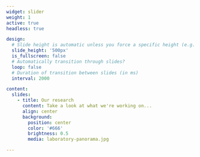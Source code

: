 ```yaml
---
widget: slider
weight: 1
active: true
headless: true

design:
  # Slide height is automatic unless you force a specific height (e.g. '400px')
  slide_height: '500px'
  is_fullscreen: false
  # Automatically transition through slides?
  loop: false
  # Duration of transition between slides (in ms)
  interval: 2000

content:
  slides:
    - title: Our research
      content: Take a look at what we're working on...
      align: center
      background:
        position: center
        color: '#666'
        brightness: 0.5
        media: laboratory-panorama.jpg

---
```

